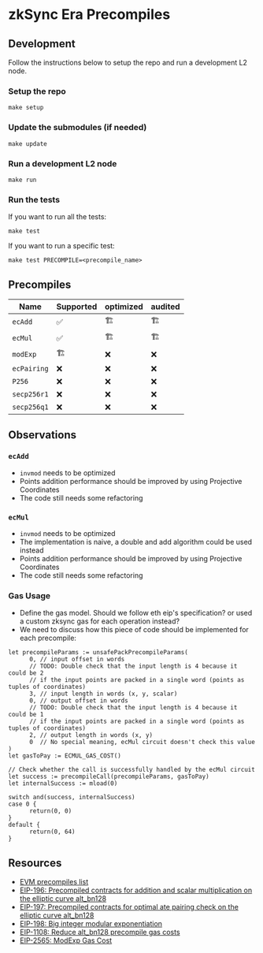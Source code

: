 # zkSync Era Precompiles

## Development

Follow the instructions below to setup the repo and run a development L2 node.

### Setup the repo

```
make setup
```

### Update the submodules (if needed)

```
make update
```

### Run a development L2 node

```
make run
```

### Run the tests

If you want to run all the tests:

```
make test
```

If you want to run a specific test:

```
make test PRECOMPILE=<precompile_name>
```

## Precompiles

| Name | Supported | optimized | audited |
| ---| --- | --- | --- |
| `ecAdd` | ✅ | 🏗 | 🏗 |
| `ecMul` | ✅ | 🏗 |  🏗 |
| `modExp` |  🏗  | ❌ | ❌ |
| `ecPairing` | ❌ | ❌ | ❌ |
| `P256` | ❌ | ❌ | ❌ |
| `secp256r1` | ❌ | ❌ | ❌ |
| `secp256q1` | ❌ | ❌ | ❌ |
## Observations

### `ecAdd`

- `invmod` needs to be optimized
- Points addition performance should be improved by using Projective Coordinates 
- The code still needs some refactoring

### `ecMul`

- `invmod` needs to be optimized
- The implementation is naive, a double and add algorithm could be used instead
- Points addition performance should be improved by using Projective Coordinates 
- The code still needs some refactoring

### Gas Usage
- Define the gas model. Should we follow eth eip's specification? or used a custom zksync gas for each operation instead? 
- We need to discuss how this piece of code should be implemented for each precompile:
```
let precompileParams := unsafePackPrecompileParams(
      0, // input offset in words
      // TODO: Double check that the input length is 4 because it could be 2
      // if the input points are packed in a single word (points as tuples of coordinates)
      3, // input length in words (x, y, scalar)
      0, // output offset in words
      // TODO: Double check that the input length is 4 because it could be 1
      // if the input points are packed in a single word (points as tuples of coordinates)
      2, // output length in words (x, y)
      0  // No special meaning, ecMul circuit doesn't check this value
)
let gasToPay := ECMUL_GAS_COST()

// Check whether the call is successfully handled by the ecMul circuit
let success := precompileCall(precompileParams, gasToPay)
let internalSuccess := mload(0)

switch and(success, internalSuccess)
case 0 {
      return(0, 0)
}
default {
      return(0, 64)
}
```
## Resources

- [EVM precompiles list](https://www.evm.codes/precompiled?fork=shanghai)
- [EIP-196: Precompiled contracts for addition and scalar multiplication on the elliptic curve alt_bn128](https://eips.ethereum.org/EIPS/eip-196)
- [EIP-197: Precompiled contracts for optimal ate pairing check on the elliptic curve alt_bn128](https://eips.ethereum.org/EIPS/eip-197)
- [EIP-198: Big integer modular exponentiation](https://eips.ethereum.org/EIPS/eip-198)
- [EIP-1108: Reduce alt_bn128 precompile gas costs](https://eips.ethereum.org/EIPS/eip-1108)
- [EIP-2565: ModExp Gas Cost](https://eips.ethereum.org/EIPS/eip-2565)
